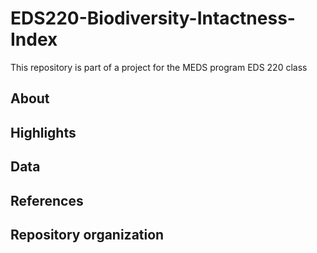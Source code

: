 # EDS220-Biodiversity-Intactness-Index
This repository is part of a project for the MEDS program EDS 220 class
## About

## Highlights

## Data

## References

## Repository organization
